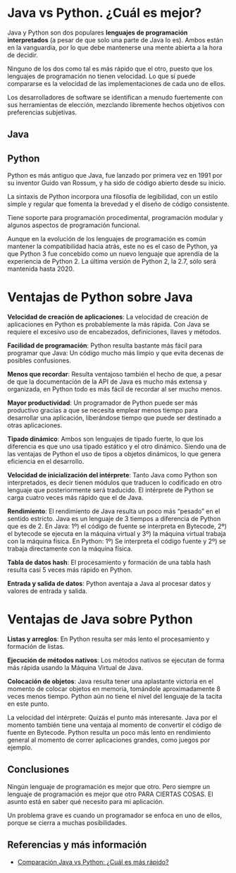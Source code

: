 # Java vs Python. ¿Cuál es mejor?

Java y Python son dos populares **lenguajes de programación interpretados** (a pesar de que solo una parte de Java lo es). Ambos están en la vanguardia, por lo que debe mantenerse una mente abierta a la hora de decidir.

Ninguno de los dos como tal es más rápido que el otro, puesto que los lenguajes de programación no tienen velocidad. Lo que sí puede compararse es la velocidad de las implementaciones de cada uno de ellos.

Los desarrolladores de software se identifican a menudo fuertemente con sus herramientas de elección, mezclando libremente hechos objetivos con preferencias subjetivas.

## Java


## Python

Python es más antiguo que Java, fue lanzado por primera vez en 1991 por su inventor Guido van Rossum, y ha sido de código abierto desde su inicio.

La sintaxis de Python incorpora una filosofía de legibilidad, con un estilo simple y regular que fomenta la brevedad y el diseño de código consistente.

Tiene soporte para programación procedimental, programación modular y algunos aspectos de programación funcional.

Aunque en la evolución de los lenguajes de programación es común mantener la compatibilidad hacia atrás, este no es el caso de Python, ya que Python 3 fue concebido como un nuevo lenguaje que aprendía de la experiencia de Python 2. La última versión de Python 2, la 2.7, sólo será mantenida hasta 2020.

# Ventajas de Python sobre Java

**Velocidad de creación de aplicaciones**: La velocidad de creación de aplicaciones en Python es probablemente la más rápida. Con Java se requiere el excesivo uso de encabezados, definiciones, llaves y métodos.

**Facilidad de programación**: Python resulta bastante más fácil para programar que Java: Un código mucho más limpio y que evita decenas de posibles confusiones.

**Menos que recordar**: Resulta ventajoso también el hecho de que, a pesar de que la documentación de la API de Java es mucho más extensa y organizada, en Python todo es más fácil de recordar al ser mucho menos.

**Mayor productividad**: Un programador de Python puede ser más productivo gracias a que se necesita emplear menos tiempo para desarrollar una aplicación, liberándose tiempo que puede ser destinado a otras aplicaciones.

**Tipado dinámico**: Ambos son lenguajes de tipado fuerte, lo que los diferencia es que uno usa tipado estático y el otro dinámico. Siendo una de las ventajas de Python el uso de tipos a objetos dinámicos, lo que genera eficiencia en el desarrollo.

**Velocidad de inicialización del intérprete**: Tanto Java como Python son interpretados, es decir tienen módulos que traducen lo codificado en otro lenguaje que posteriormente será traducido. El intérprete de Python se carga cuatro veces más rápido que el de Java.

**Rendimiento**: El rendimiento de Java resulta un poco más “pesado” en el sentido estricto. Java es un lenguaje de 3 tiempos a diferencia de Python que es de 2. En Java: 1º) el código de fuente se interpreta en Bytecode, 2º) el bytecode se ejecuta en la máquina virtual y 3º) la máquina virtual trabaja con la máquina física. En Python: 1º) Se interpreta el código fuente y 2º) se trabaja directamente con la máquina física.

**Tabla de datos hash**: El procesamiento y formación de una tabla hash resulta casi 5 veces más rápido en Python.

**Entrada y salida de datos**: Python aventaja a Java al procesar datos y valores de entrada y salida.

# Ventajas de Java sobre Python

**Listas y arreglos**: En Python resulta ser más lento el procesamiento y formación de listas.

**Ejecución de métodos nativos**: Los métodos nativos se ejecutan de forma más rápida usando la Máquina Virtual de Java.

**Colocación de objetos**: Java resulta tener una aplastante victoria en el momento de colocar objetos en memoria, tomándole aproximadamente 8 veces menos tiempo. Python aún no tiene el nivel del lenguaje de la tacita en este punto.

La velocidad del intérprete: Quizás el punto más interesante. Java por el momento también tiene una ventaja al momento de convertir el código de fuente en Bytecode. Python resulta un poco más lento en rendimiento general al momento de correr aplicaciones grandes, como juegos por ejemplo.















## Conclusiones

Ningún lenguaje de programación es mejor que otro. Pero siempre un lenguaje de programación es mejor que otro PARA CIERTAS COSAS. El asunto está en saber qué necesito para mi aplicación.

Un problema grave es cuando un programador se enfoca en uno de ellos, porque se cierra a muchas posibilidades.







## Referencias y más información

- [Comparación Java vs Python: ¿Cuál es más rápido?](http://elanalistasistema.blogspot.com.es/2016/01/comparacion-java-vs-python-cual-es-mas.html)
